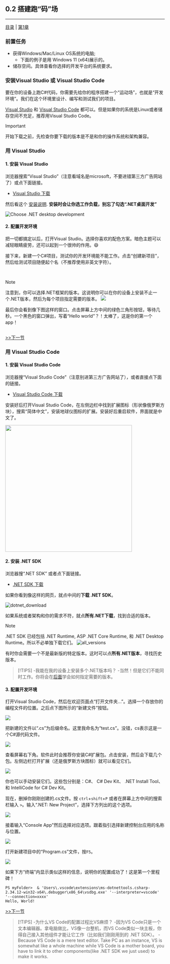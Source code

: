 ## 0.2 搭建跑“码”场

<hr>

[目录](/zh-Contents.md) | [第1章](../Chatper_1/zh-Chp_1.md)

<!--TODO: VS和VSC下载网址换成中文的，插图改中文。-->

### 前置任务

- 获得Windows/Mac/Linux OS系统的电脑;
    - 下面的例子是用 Windows 11 (x64)展示的。
- 储存空间。具体查看你选择的开发平台的系统要求。

### 安装Visual Studio 或 Visual Studio Code

要在你的设备上跑C#代码，你需要先给你的程序搭建一个“运动场”，也就是“开发环境”。我们在这个环境里设计、编写和测试我们的项目。


[Visual Studio](./zh-L0_2.md/#用-visual-studio) 和 [Visual Studio Code](./zh-L0_2.md/#用-visual-studio-code) 都可以。但是如果你的系统是Linux或者储存空间不充足，推荐用Visual Studio Code。

> [!IMPORTANT]
> 开始下载之前，先检查你要下载的版本是不是和你的操作系统和架构兼容。

### 用 Visual Studio

#### 1. 安装 Visual Studio

浏览器搜索“Visual Studio”（注意看域名是microsoft，不要进错第三方广告网站了）或点下面链接。

- [Visual Studio 下载](https://visualstudio.microsoft.com/zh-hans/vs/)

然后看这个 [安装说明](https://learn.microsoft.com/zh-cn/visualstudio/install/install-visual-studio?view=vs-2022). **安装时会让你选工作负载，别忘了勾选“.NET桌面开发”**

<img src='./Assets/vs-installer-workloads.png' alt='Choose .NET desktop development'>

#### 2. 配置开发环境

把一切都搞定以后，打开Visual Studio。选择你喜欢的配色方案。暗色主题可以减轻眼睛疲劳，还可以起到一个很帅的作用。:smile: 

接下来，新建一个C#项目，测试你的开发环境能不能工作。点击“创建新项目”，然后给测试项目随便起个名（不推荐使用非英文字符）。


<img>

<img>

> [!NOTE]
> 注意到，你可以选择.NET框架的版本。这说明你可以在你的设备上安装不止一个.NET版本，然后为每个项目指定需要的版本。
> <img src='./Assets/cs-target-framework.png'>

最后你会看到像下图这样的窗口。点击屏幕上方中间的绿色三角形按钮，等待几秒。一个黑色的窗口弹出，写着“Hello world”？！太棒了，这是你的第一个app！

<img>

[>>下一节](../Lesson0_3/zh-L0_3.md)

### 用 Visual Studio Code

#### 1. 安装 Visual Studio Code

浏览器搜“Visual Studio Code”（注意别进第三方广告网站了），或者直接点下面的链接。 

- [Visual Studio Code 下载](https://code.visualstudio.com/download)

安装好后打开Visual Studio Code，在左侧边栏中找到扩展图标（形状像俄罗斯方块），搜索“简体中文”，安装地球仪图标的扩展。安装好后重启软件，界面就是中文了。

<img src="./Assets/vsc-zh-ext.png" height=400>

#### 2. 安装 .NET SDK

浏览器搜“.NET SDK” 或者点下面链接。

- [.NET SDK 下载](https://dotnet.microsoft.com/zh-cn/download)

如果你看到像这样的网页，就点中间的**下载 .NET SDK**。

![dotnet_download](./Assets/dotnet-download.png)

如果系统或者架构和你的需求不符，就点**所有.NET下载**，找到合适的版本。

> [!NOTE]
> .NET SDK 已经包括 .NET Runtime, ASP .NET Core Runtime, 和 .NET Desktop Runtime。所以不必单独下载它们。
> ![all_versions](./Assets/all-versions.png)

有时你会需要一个不是最新版的特定版本。这时可以点**所有.NET版本**，寻找历史版本。

> [!TIPS]
> -我能在我的设备上安装多个.NET版本吗？
> -当然！但是它们不能同时工作。你将会在[后面]()学会如何指定需要的版本。

#### 3. 配置开发环境

打开Visual Studio Code，然后在欢迎页面点“打开文件夹...”。选择一个存放你的编程文件的位置。之后点下图所示的“新建文件”按钮。

<img src='./Assets/vsc-create-file.png'>

把新建的文件以“.cs”为后缀命名。这里我命名为“test.cs”。没错，cs表示这是一个C#源代码文件。

<img src='./Assets/vsc-rename.png'>

查看屏幕右下角。软件此时会推荐你安装C#扩展包。点击安装，然后会下载几个包。左侧边栏打开扩展（还是俄罗斯方块图标）就可以看见它们。

<img src='./Assets/vsc-packages.png'>

你也可以手动安装它们。这些包分别是：C#、 C# Dev Kit、 .NET Install Tool、和 IntelliCode for C# Dev Kit。

现在，删掉你刚刚创建的.cs文件。按 `ctrl`+`shift`+`P` 或者在屏幕上方中间的搜索栏输入 `>`。输入“.NET: New Project”，选择下方列出的这个选项。 

<img src='./Assets/cs-new-proj.png'>

接着输入“Console App”然后选择对应选项。跟着指引选择新建控制台应用的名称与位置。

<img src='./Assets/cs-new-proj2.png'>

打开新建项目中的“Program.cs”文件，按`F5`。

<img src='./Assets/cs-new-proj3.png'>

如果下方“终端”内显示类似这样的信息，说明你的配置成功了！这是第一个里程碑！

```Shell
PS myFolder>  & 'Users\.vscode\extensions\ms-dotnettools.csharp-2.34.12-win32-x64\.debugger\x86_64\vsdbg.exe' '--interpreter=vscode' '--connection=xxxx' 
Hello, World!
```

[>>下一节](../Lesson0_3/zh-L0_3.md)

> [!TIPS]
> -为什么VS Code的配置过程比VS麻烦？
> -因为VS Code只是一个文本编辑器。拿电脑做比，VS像一台整机，而VS Code类似一块主板，你得自己接入其他组件才能让它工作（比如我们刚刚用到的 .NET SDK）。
-Because VS Code is a mere text editor. Take PC as an instance, VS is somewhat like a whole machine while VS Code is a mother board, you have to link it to other components(like .NET SDK we just used) to make it works.